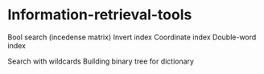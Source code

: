 Information-retrieval-tools
===========================
Bool search (incedense matrix)
Invert index
Coordinate index
Double-word index

Search with wildcards
Building binary tree for dictionary
